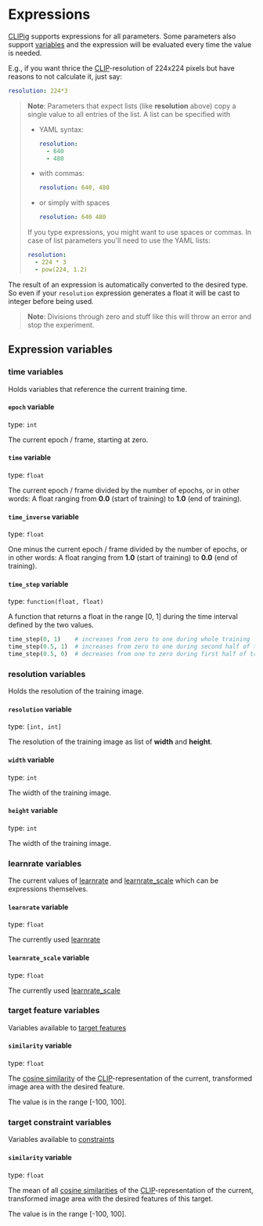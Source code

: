 # Expressions

[CLIPig](https://github.com/defgsus/CLIPig/) supports expressions for all parameters. Some parameters
also support [variables](#Expression-variables) 
and the expression will be evaluated
every time the value is needed. 

E.g., if you want thrice the [CLIP](https://github.com/openai/CLIP/)-resolution of 224x224 pixels
but have reasons to not calculate it, just say:

```yaml
resolution: 224*3
```

> **Note**: Parameters that expect lists (like **resolution** above)
> copy a single value to all entries of the list. A list can 
> be specified with 
> - YAML syntax:
>   ```yaml
>   resolution: 
>     - 640
>     - 480
>   ```
> - with commas:
>   ```yaml
>   resolution: 640, 480
>   ```
> - or simply with spaces
>   ```yaml
>   resolution: 640 480
>   ```
> If you type expressions, you might want to use spaces or 
> commas. In case of list parameters you'll need to use the 
> YAML lists:
> ```yaml
> resolution:
>   - 224 * 3
>   - pow(224, 1.2)
> ``` 


The result of an expression is automatically converted to 
the desired type. So even if your `resolution` expression 
generates a float it will be cast to integer before being used.

> **Note**: Divisions through zero and stuff like this will
> throw an error and stop the experiment.

## Expression variables

### time variables

Holds variables that reference the current training time.

#### `epoch` variable

type: `int`

The current epoch / frame, starting at zero.
#### `time` variable

type: `float`

The current epoch / frame divided by the number of epochs, or in
other words: A float ranging from **0.0** (start of training) to 
**1.0** (end of training).
#### `time_inverse` variable

type: `float`

One minus the current epoch / frame divided by the number of epochs, or in
other words: A float ranging from **1.0** (start of training) to 
**0.0** (end of training).
#### `time_step` variable

type: `function(float, float)`

A function that returns a float in the range [0, 1]
during the time interval defined by the two values.
```python
time_step(0, 1)    # increases from zero to one during whole training
time_step(0.5, 1)  # increases from zero to one during second half of training
time_step(0.5, 0)  # decreases from one to zero during first half of training
```
### resolution variables

Holds the resolution of the training image.

#### `resolution` variable

type: `[int, int]`

The resolution of the training image as list of **width** and **height**.
#### `width` variable

type: `int`

The width of the training image.
#### `height` variable

type: `int`

The width of the training image.
### learnrate variables

The current values of [learnrate](reference.md#learnrate) 
and [learnrate_scale](reference.md#learnrate_scale)
which can be expressions themselves.

#### `learnrate` variable

type: `float`

The currently used [learnrate](reference.md#learnrate)
#### `learnrate_scale` variable

type: `float`

The currently used [learnrate_scale](reference.md#learnrate_scale)
### target feature variables

Variables available to [target features](reference.md#targetsfeatures)

#### `similarity` variable

type: `float`

The [cosine similarity](https://en.wikipedia.org/wiki/Cosine_similarity)
of the [CLIP](https://github.com/openai/CLIP/)-representation of the current, transformed image area 
with the desired feature.

The value is in the range [-100, 100].
### target constraint variables

Variables available to [constraints](reference.md#targetsconstraints)

#### `similarity` variable

type: `float`

The mean of all [cosine similarities](https://en.wikipedia.org/wiki/Cosine_similarity)
of the [CLIP](https://github.com/openai/CLIP/)-representation of the current, transformed image area 
with the desired features of this target.

The value is in the range [-100, 100].
